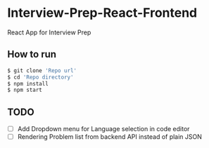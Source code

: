 # Interview-Prep-React-Frontend

React App for Interview Prep

## How to run

```bash
$ git clone 'Repo url'
$ cd 'Repo directory'
$ npm install
$ npm start
```

## TODO
- [ ] Add Dropdown menu for Language selection in code editor
- [ ] Rendering Problem list from backend API instead of plain JSON
